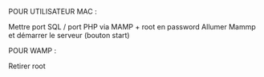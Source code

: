 POUR UTILISATEUR MAC :

Mettre port SQL / port PHP via MAMP + root en password
Allumer Mammp et démarrer le serveur (bouton start)

POUR WAMP :

Retirer root
